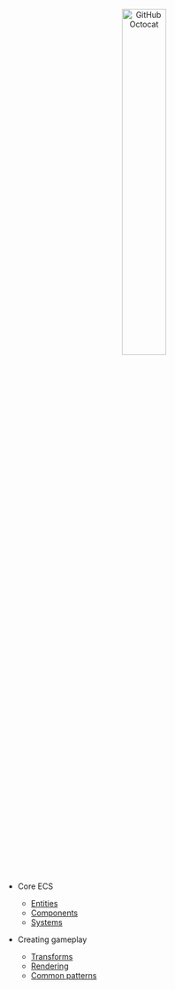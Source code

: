 <p align="center">
  <img alt="GitHub Octocat" src="https://longshilin.com/images/favicon.png" width="40%">
</p>

- Core ECS
	- [Entities](Entities/latest/entities.md)
	- [Components](components.md)
	- [Systems](systems.md)

- Creating gameplay
	- [Transforms](transforms.md)
	- [Rendering](rendering.md)
	- [Common patterns](common-patterns.md)
